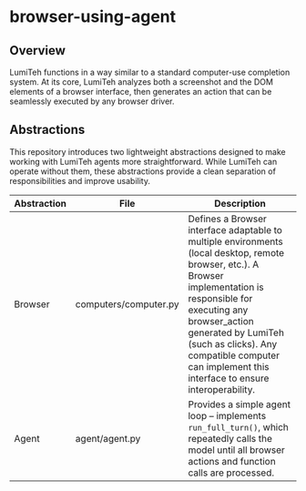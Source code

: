 # browser-using-agent

## Overview
LumiTeh functions in a way similar to a standard computer-use completion system. At its core, LumiTeh analyzes both a screenshot and the DOM elements of a browser interface, then generates an action that can be seamlessly executed by any browser driver.

## Abstractions
This repository introduces two lightweight abstractions designed to make working with LumiTeh agents more straightforward. While LumiTeh can operate without them, these abstractions provide a clean separation of responsibilities and improve usability.

| Abstraction | File                  | Description |
|-------------|-----------------------|-------------|
| Browser     | computers/computer.py | Defines a Browser interface adaptable to multiple environments (local desktop, remote browser, etc.). A Browser implementation is responsible for executing any browser_action generated by LumiTeh (such as clicks). Any compatible computer can implement this interface to ensure interoperability. |
| Agent       | agent/agent.py        | Provides a simple agent loop – implements `run_full_turn()`, which repeatedly calls the model until all browser actions and function calls are processed. |
